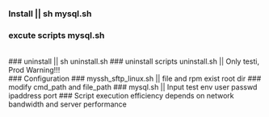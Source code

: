 ### Install   || sh mysql.sh 
### excute scripts mysql.sh
<br>
### uninstall || sh uninstall.sh
### uninstall scripts uninstall.sh || Only testi, Prod Warning!!!
<br>
### Configuration
### myssh_sftp_linux.sh || file and rpm exist root dir
### modify cmd_path and file_path
### mysql.sh || Input test env user passwd ipaddress port
### Script execution efficiency depends on network bandwidth and server performance

